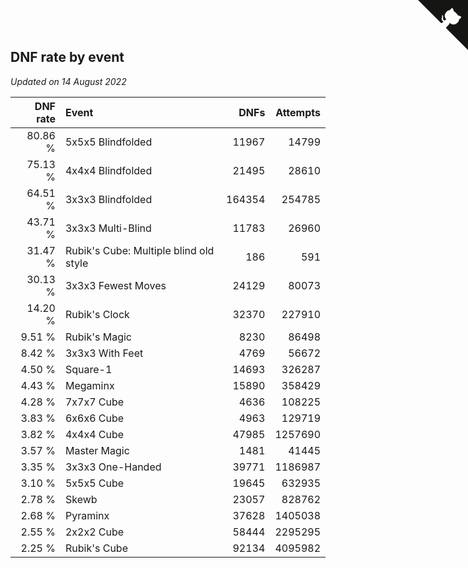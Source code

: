 ## DNF rate by event

*Updated on 14 August 2022*

| DNF rate | Event | DNFs | Attempts |
| ---: | :--- | ---: | ---: |
| 80.86 % | 5x5x5 Blindfolded | 11967 | 14799 |
| 75.13 % | 4x4x4 Blindfolded | 21495 | 28610 |
| 64.51 % | 3x3x3 Blindfolded | 164354 | 254785 |
| 43.71 % | 3x3x3 Multi-Blind | 11783 | 26960 |
| 31.47 % | Rubik's Cube: Multiple blind old style | 186 | 591 |
| 30.13 % | 3x3x3 Fewest Moves | 24129 | 80073 |
| 14.20 % | Rubik's Clock | 32370 | 227910 |
| 9.51 % | Rubik's Magic | 8230 | 86498 |
| 8.42 % | 3x3x3 With Feet | 4769 | 56672 |
| 4.50 % | Square-1 | 14693 | 326287 |
| 4.43 % | Megaminx | 15890 | 358429 |
| 4.28 % | 7x7x7 Cube | 4636 | 108225 |
| 3.83 % | 6x6x6 Cube | 4963 | 129719 |
| 3.82 % | 4x4x4 Cube | 47985 | 1257690 |
| 3.57 % | Master Magic | 1481 | 41445 |
| 3.35 % | 3x3x3 One-Handed | 39771 | 1186987 |
| 3.10 % | 5x5x5 Cube | 19645 | 632935 |
| 2.78 % | Skewb | 23057 | 828762 |
| 2.68 % | Pyraminx | 37628 | 1405038 |
| 2.55 % | 2x2x2 Cube | 58444 | 2295295 |
| 2.25 % | Rubik's Cube | 92134 | 4095982 |


<a href="https://github.com/jonatanklosko/wca_statistics" class="github-corner" aria-label="View source on Github"><svg width="80" height="80" viewBox="0 0 250 250" style="fill:#151513; color:#fff; position: absolute; top: 0; border: 0; right: 0;" aria-hidden="true"><path d="M0,0 L115,115 L130,115 L142,142 L250,250 L250,0 Z"></path><path d="M128.3,109.0 C113.8,99.7 119.0,89.6 119.0,89.6 C122.0,82.7 120.5,78.6 120.5,78.6 C119.2,72.0 123.4,76.3 123.4,76.3 C127.3,80.9 125.5,87.3 125.5,87.3 C122.9,97.6 130.6,101.9 134.4,103.2" fill="currentColor" style="transform-origin: 130px 106px;" class="octo-arm"></path><path d="M115.0,115.0 C114.9,115.1 118.7,116.5 119.8,115.4 L133.7,101.6 C136.9,99.2 139.9,98.4 142.2,98.6 C133.8,88.0 127.5,74.4 143.8,58.0 C148.5,53.4 154.0,51.2 159.7,51.0 C160.3,49.4 163.2,43.6 171.4,40.1 C171.4,40.1 176.1,42.5 178.8,56.2 C183.1,58.6 187.2,61.8 190.9,65.4 C194.5,69.0 197.7,73.2 200.1,77.6 C213.8,80.2 216.3,84.9 216.3,84.9 C212.7,93.1 206.9,96.0 205.4,96.6 C205.1,102.4 203.0,107.8 198.3,112.5 C181.9,128.9 168.3,122.5 157.7,114.1 C157.9,116.9 156.7,120.9 152.7,124.9 L141.0,136.5 C139.8,137.7 141.6,141.9 141.8,141.8 Z" fill="currentColor" class="octo-body"></path></svg></a><style>.github-corner:hover .octo-arm{animation:octocat-wave 560ms ease-in-out}@keyframes octocat-wave{0%,100%{transform:rotate(0)}20%,60%{transform:rotate(-25deg)}40%,80%{transform:rotate(10deg)}}@media (max-width:500px){.github-corner:hover .octo-arm{animation:none}.github-corner .octo-arm{animation:octocat-wave 560ms ease-in-out}}</style>
